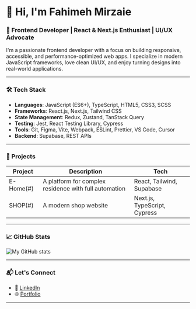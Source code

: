 # 👋 Hi, I'm Fahimeh Mirzaie

### 🚀 Frontend Developer | React & Next.js Enthusiast | UI/UX Advocate

I'm a passionate frontend developer with a focus on building responsive, accessible, and performance-optimized web apps. I specialize in modern JavaScript frameworks, love clean UI/UX, and enjoy turning designs into real-world applications.

---

### 🛠️ Tech Stack

- **Languages**: JavaScript (ES6+), TypeScript, HTML5, CSS3, SCSS
- **Frameworks**: React.js, Next.js, Tailwind CSS
- **State Management**: Redux, Zustand, TanStack Query
- **Testing**: Jest, React Testing Library, Cypress
- **Tools**: Git, Figma, Vite, Webpack, ESLint, Prettier, VS Code, Cursor
- **Backend**: Supabase, REST APIs

---
### 📌 Projects

| Project | Description | Tech |
|--------|-------------|------|
| E-Home(#) | A platform for complex residence with full automation | React, Tailwind, Supabase |
| SHOP(#) | A modern shop website | Next.js, TypeScript, Cypress |
---

### 📈 GitHub Stats

![My GitHub stats](https://github-readme-stats.vercel.app/api?username=FahimeMirzaei&show_icons=true&theme=tokyonight)

---

### 📬 Let's Connect

- 💼 [LinkedIn](https://www.linkedin.com/in/fahimeh-mirzaei/)
- 🌐 [Portfolio](https://fahi.me/)

---
<!--
**FahimeMirzaei/FahimeMirzaei** is a ✨ _special_ ✨ repository because its `README.md` (this file) appears on your GitHub profile.

Here are some ideas to get you started:

- 🔭 I’m currently working on ...
- 🌱 I’m currently learning ...
- 👯 I’m looking to collaborate on ...
- 🤔 I’m looking for help with ...
- 💬 Ask me about ...
- 📫 How to reach me: ...
- 😄 Pronouns: ...
- ⚡ Fun fact: ...
-->

